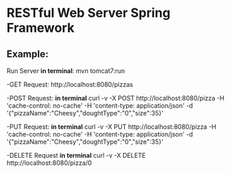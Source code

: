 # RESTful Web Server Spring Framework

## Example:

Run Server **in terminal**: mvn tomcat7:run

-GET Request: http://localhost:8080/pizzas

-POST Request: **in terminal**
    curl -v -X POST http://localhost:8080/pizza -H 'cache-control: no-cache' -H 'content-type: application/json' -d '{"pizzaName":"Cheesy","doughtType":"0","size":35}'

-PUT Request: **in terminal**
    curl -v -X PUT http://localhost:8080/pizza -H 'cache-control: no-cache' -H 'content-type: application/json' -d '{"pizzaName":"Cheesy","doughtType":"0","size":35}'

-DELETE Request **in terminal**
    curl -v -X DELETE http://localhost:8080/pizza/0

